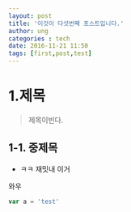 ```yaml
---
layout: post
title: '이것이 다섯번째 포스트입니다.'
author: ung
categories : tech
date: 2016-11-21 11:50
tags: [first,post,test]
---
```


# 1.제목
>제목이빈다.

## 1-1. 중제목
- ㅋㅋ 재밋내 이거

와우

```` javascript
var a = 'test'
````

